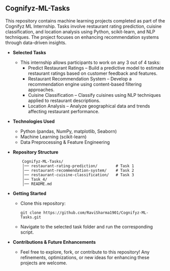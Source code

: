 ## Cognifyz-ML-Tasks
This repository contains machine learning projects completed as part of the Cognifyz ML Internship. Tasks involve restaurant rating prediction, cuisine classification, and location analysis using Python, scikit-learn, and NLP techniques. The project focuses on enhancing recommendation systems through data-driven insights.

- __Selected Tasks__
  - This internship allows participants to work on any 3 out of 4 tasks:
    -  Predict Restaurant Ratings – Build a predictive model to estimate restaurant ratings based on customer feedback and features.
    - Restaurant Recommendation System – Develop a recommendation engine using content-based filtering approaches.
    - Cuisine Classification – Classify cuisines using NLP techniques applied to restaurant descriptions.
    - Location Analysis – Analyze geographical data and trends affecting restaurant performance.

- __Technologies Used__
  - Python (pandas, NumPy, matplotlib, Seaborn)
  - Machine Learning (scikit-learn)
  - Data Preprocessing & Feature Engineering

- __Repository Structure__
  
          Cognifyz-ML-Tasks/
          │── restaurant-rating-prediction/        # Task 1
          │── restaurant-recommendation-system/    # Task 2
          │── restaurant-cuisine-classification/   # Task 3
          │── Task_4/
          │── README.md
- __Getting Started__
        
  - Clone this repository:

        git clone https://github.com/RaviSharma1901/Cognifyz-ML-Tasks.git

  - Navigate to the selected task folder and run the corresponding script.

- __Contributions & Future Enhancements__
  - Feel free to explore, fork, or contribute to this repository! Any refinements, optimizations, or new ideas for enhancing these projects are welcome.
